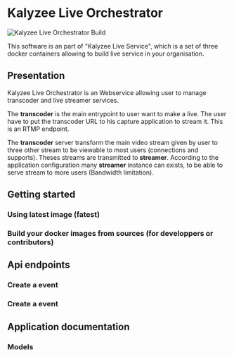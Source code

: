# Kalyzee Live Orchestrator

![Kalyzee Live Orchestrator Build](https://travis-ci.org/Kalyzee/liveapi.svg?branch=master)

This software is an part of "Kalyzee Live Service", which is a set of three docker containers allowing to build live service in your organisation.

## Presentation

Kalyzee Live Orchestrator is an Webservice allowing user to manage transcoder and live streamer services.

The __transcoder__ is the main entrypoint to user want to make a live. The user have to put the transcoder URL to his capture application to stream it. This is an RTMP endpoint.

The __transcoder__ server transform the main video stream given by user to three other stream to be viewable to most users (connections and supports). Theses streams are transmitted to __streamer__. According to the application configuration many __streamer__ instance can exists, to be able to serve stream to more users (Bandwidth limitation).


## Getting started

### Using latest image (fatest)

### Build your docker images from sources (for developpers or contributors)



## Api endpoints

### Create a event

### Create a event


## Application documentation

### Models
